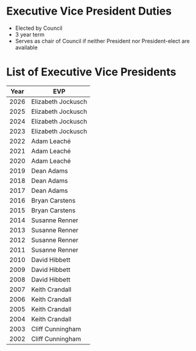 Executive Vice President Duties
===================================

- Elected by Council
- 3 year term
- Serves as chair of Council if neither President nor President-elect are available

List of Executive Vice Presidents
===================================

Year | EVP
-----|-----
2026 | Elizabeth Jockusch
2025 | Elizabeth Jockusch
2024 | Elizabeth Jockusch
2023 | Elizabeth Jockusch
2022 | Adam Leaché
2021 | Adam Leaché
2020 | Adam Leaché
2019 | Dean Adams    
2018 | Dean Adams
2017 | Dean Adams
2016 | Bryan Carstens
2015 | Bryan Carstens
2014 | Susanne Renner
2013 | Susanne Renner
2012 | Susanne Renner
2011 | Susanne Renner
2010 | David Hibbett
2009 | David Hibbett
2008 | David Hibbett
2007 | Keith Crandall
2006 | Keith Crandall
2005 | Keith Crandall
2004 | Keith Crandall
2003 | Cliff Cunningham
2002 | Cliff Cunningham
